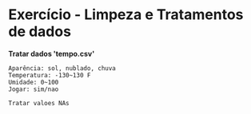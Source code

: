 # Exercício - Limpeza e Tratamentos de dados 
<b>Tratar dados 'tempo.csv'</b>

    Aparência: sol, nublado, chuva 
    Temperatura: -130~130 F
    Umidade: 0~100
    Jogar: sim/nao
    
    Tratar valoes NAs
